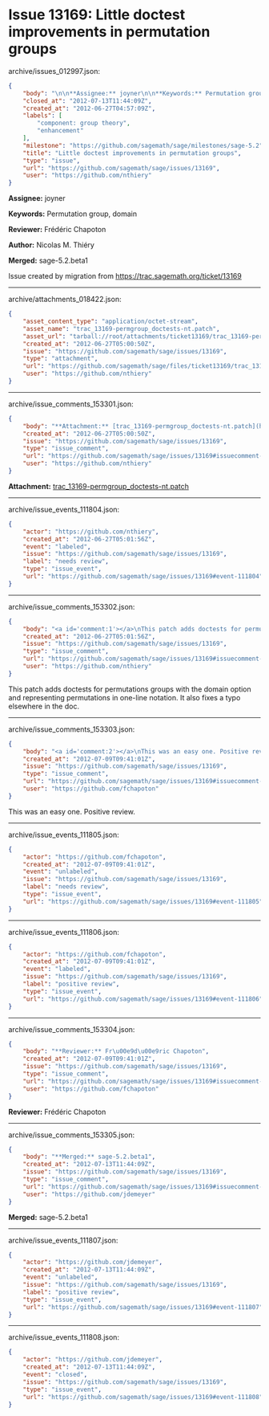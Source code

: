# Issue 13169: Little doctest improvements in permutation groups

archive/issues_012997.json:
```json
{
    "body": "\n\n**Assignee:** joyner\n\n**Keywords:** Permutation group, domain\n\n**Reviewer:** Fr\u00e9d\u00e9ric Chapoton\n\n**Author:** Nicolas M. Thi\u00e9ry\n\n**Merged:** sage-5.2.beta1\n\nIssue created by migration from https://trac.sagemath.org/ticket/13169\n\n",
    "closed_at": "2012-07-13T11:44:09Z",
    "created_at": "2012-06-27T04:57:09Z",
    "labels": [
        "component: group theory",
        "enhancement"
    ],
    "milestone": "https://github.com/sagemath/sage/milestones/sage-5.2",
    "title": "Little doctest improvements in permutation groups",
    "type": "issue",
    "url": "https://github.com/sagemath/sage/issues/13169",
    "user": "https://github.com/nthiery"
}
```


**Assignee:** joyner

**Keywords:** Permutation group, domain

**Reviewer:** Frédéric Chapoton

**Author:** Nicolas M. Thiéry

**Merged:** sage-5.2.beta1

Issue created by migration from https://trac.sagemath.org/ticket/13169





---

archive/attachments_018422.json:
```json
{
    "asset_content_type": "application/octet-stream",
    "asset_name": "trac_13169-permgroup_doctests-nt.patch",
    "asset_url": "tarball://root/attachments/ticket13169/trac_13169-permgroup_doctests-nt.patch",
    "created_at": "2012-06-27T05:00:50Z",
    "issue": "https://github.com/sagemath/sage/issues/13169",
    "type": "attachment",
    "url": "https://github.com/sagemath/sage/files/ticket13169/trac_13169-permgroup_doctests-nt.patch",
    "user": "https://github.com/nthiery"
}
```



---

archive/issue_comments_153301.json:
```json
{
    "body": "**Attachment:** [trac_13169-permgroup_doctests-nt.patch](https://github.com/sagemath/sage/files/ticket13169/trac_13169-permgroup_doctests-nt.patch)",
    "created_at": "2012-06-27T05:00:50Z",
    "issue": "https://github.com/sagemath/sage/issues/13169",
    "type": "issue_comment",
    "url": "https://github.com/sagemath/sage/issues/13169#issuecomment-153301",
    "user": "https://github.com/nthiery"
}
```

**Attachment:** [trac_13169-permgroup_doctests-nt.patch](https://github.com/sagemath/sage/files/ticket13169/trac_13169-permgroup_doctests-nt.patch)



---

archive/issue_events_111804.json:
```json
{
    "actor": "https://github.com/nthiery",
    "created_at": "2012-06-27T05:01:56Z",
    "event": "labeled",
    "issue": "https://github.com/sagemath/sage/issues/13169",
    "label": "needs review",
    "type": "issue_event",
    "url": "https://github.com/sagemath/sage/issues/13169#event-111804"
}
```



---

archive/issue_comments_153302.json:
```json
{
    "body": "<a id='comment:1'></a>\nThis patch adds doctests for permutations groups with the domain option and representing permutations in one-line notation. It also fixes a typo elsewhere in the doc.",
    "created_at": "2012-06-27T05:01:56Z",
    "issue": "https://github.com/sagemath/sage/issues/13169",
    "type": "issue_comment",
    "url": "https://github.com/sagemath/sage/issues/13169#issuecomment-153302",
    "user": "https://github.com/nthiery"
}
```

<a id='comment:1'></a>
This patch adds doctests for permutations groups with the domain option and representing permutations in one-line notation. It also fixes a typo elsewhere in the doc.



---

archive/issue_comments_153303.json:
```json
{
    "body": "<a id='comment:2'></a>\nThis was an easy one. Positive review.",
    "created_at": "2012-07-09T09:41:01Z",
    "issue": "https://github.com/sagemath/sage/issues/13169",
    "type": "issue_comment",
    "url": "https://github.com/sagemath/sage/issues/13169#issuecomment-153303",
    "user": "https://github.com/fchapoton"
}
```

<a id='comment:2'></a>
This was an easy one. Positive review.



---

archive/issue_events_111805.json:
```json
{
    "actor": "https://github.com/fchapoton",
    "created_at": "2012-07-09T09:41:01Z",
    "event": "unlabeled",
    "issue": "https://github.com/sagemath/sage/issues/13169",
    "label": "needs review",
    "type": "issue_event",
    "url": "https://github.com/sagemath/sage/issues/13169#event-111805"
}
```



---

archive/issue_events_111806.json:
```json
{
    "actor": "https://github.com/fchapoton",
    "created_at": "2012-07-09T09:41:01Z",
    "event": "labeled",
    "issue": "https://github.com/sagemath/sage/issues/13169",
    "label": "positive review",
    "type": "issue_event",
    "url": "https://github.com/sagemath/sage/issues/13169#event-111806"
}
```



---

archive/issue_comments_153304.json:
```json
{
    "body": "**Reviewer:** Fr\u00e9d\u00e9ric Chapoton",
    "created_at": "2012-07-09T09:41:01Z",
    "issue": "https://github.com/sagemath/sage/issues/13169",
    "type": "issue_comment",
    "url": "https://github.com/sagemath/sage/issues/13169#issuecomment-153304",
    "user": "https://github.com/fchapoton"
}
```

**Reviewer:** Frédéric Chapoton



---

archive/issue_comments_153305.json:
```json
{
    "body": "**Merged:** sage-5.2.beta1",
    "created_at": "2012-07-13T11:44:09Z",
    "issue": "https://github.com/sagemath/sage/issues/13169",
    "type": "issue_comment",
    "url": "https://github.com/sagemath/sage/issues/13169#issuecomment-153305",
    "user": "https://github.com/jdemeyer"
}
```

**Merged:** sage-5.2.beta1



---

archive/issue_events_111807.json:
```json
{
    "actor": "https://github.com/jdemeyer",
    "created_at": "2012-07-13T11:44:09Z",
    "event": "unlabeled",
    "issue": "https://github.com/sagemath/sage/issues/13169",
    "label": "positive review",
    "type": "issue_event",
    "url": "https://github.com/sagemath/sage/issues/13169#event-111807"
}
```



---

archive/issue_events_111808.json:
```json
{
    "actor": "https://github.com/jdemeyer",
    "created_at": "2012-07-13T11:44:09Z",
    "event": "closed",
    "issue": "https://github.com/sagemath/sage/issues/13169",
    "type": "issue_event",
    "url": "https://github.com/sagemath/sage/issues/13169#event-111808"
}
```

